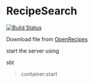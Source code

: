 # RecipeSearch
[![Build Status](https://travis-ci.org/pram/recipesearch.svg?branch=master)](https://travis-ci.org/pram/recipesearch)

Download file from [OpenRecipes](http://openrecip.es/)

start the server using

   sbt
   > container:start
